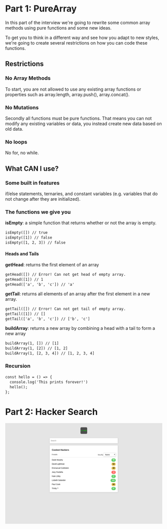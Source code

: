 # Part 1: PureArray

In this part of the interview we're going to rewrite some common array methods using pure functions and some new ideas.

To get you to think in a different way and see how you adapt to new styles, we're going to create several restrictions on how you can code these functions.

## Restrictions

### No Array Methods

To start, you are not allowed to use any existing array functions or properties such as array.length, array.push(), array.concat().

### No Mutations

Secondly all functions must be pure functions. That means you can not modify any existing variables or data, you instead create new data based on old data.

### No loops

No for, no while.

## What CAN I use?

### Some built in features

if/else statements, ternaries, and constant variables (e.g. variables that do not change after they are initialized).

### The functions we give you

**isEmpty**: a simple function that returns whether or not the array is empty.

```
isEmpty([]) // true
isEmpty([1]) // false
isEmpty([1, 2, 3]) // false
```

#### Heads and Tails

**getHead**: returns the first element of an array

```
getHead([]) // Error! Can not get head of empty array.
getHead([1]) // 1
getHead(['a', 'b', 'c']) // 'a'
```

**getTail**: returns all elements of an array after the first element in a new array.

```
getTail([]) // Error! Can not get tail of empty array.
getTail([1]) // []
getTail(['a', 'b', 'c']) // ['b', 'c']
```

**buildArray**: returns a new array by combining a head with a tail to form a new array

```
buildArray(1, []) // [1]
buildArray(1, [2]) // [1, 2]
buildArray(1, [2, 3, 4]) // [1, 2, 3, 4]
```

### Recursion

```
const hello = () => {
  console.log('This prints forever!')
  hello();
};
```

# Part 2: Hacker Search

![finished product](design.png)
